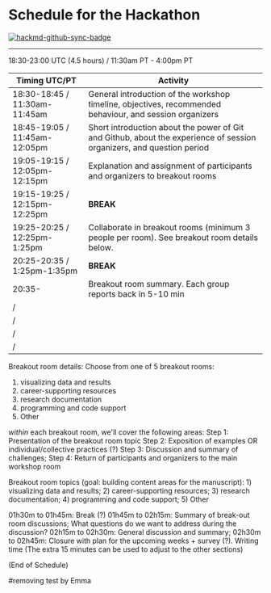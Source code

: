 # Schedule for the Hackathon

[![hackmd-github-sync-badge](https://hackmd.io/FOu6L9mUTeWfhtQJRCbz4g/badge)](https://hackmd.io/FOu6L9mUTeWfhtQJRCbz4g)

---

18:30-23:00 UTC (4.5 hours) / 11:30am PT - 4:00pm PT

| Timing UTC/PT | Activity |
| ----------- | --------------------------------------------------------------------------------------------------------------------- |
| 18:30-18:45 / 11:30am-11:45am | General introduction of the workshop timeline, objectives, recommended behaviour, and session organizers              |
| 18:45-19:05 / 11:45am-12:05pm | Short introduction about the power of Git and Github, about the experience of session organizers, and question period |
| 19:05-19:15 / 12:05pm-12:15pm | Explanation and assignment of participants and organizers to breakout rooms|
|19:15-19:25 / 12:15pm-12:25pm| **BREAK** |
|19:25-20:25 / 12:25pm-1:25pm | Collaborate in breakout rooms (minimum 3 people per room). See breakout room details below.
|20:25-20:35 / 1:25pm-1:35pm| **BREAK**|
|20:35-             | Breakout room summary. Each group reports back in 5-10 min|
|  /            |                                                                                                                       |
|   /          |                                                                                                                       |
|    /         |                                                                                                                       |
|     /        |                                                                                                                       |

Breakout room details:
Choose from one of 5 breakout rooms:
1) visualizing data and results
2) career-supporting resources
3) research documentation
4) programming and code support
5) Other

*within* each breakout room, we'll cover the following areas:
Step 1: Presentation of the breakout room topic
Step 2: Exposition of examples OR individual/collective practices (?)
Step 3: Discussion and summary of challenges;
Step 4: Return of participants and organizers to the main workshop room


Breakout room topics (goal: building content areas for the manuscript): 1) visualizing data and results; 2) career-supporting resources; 3) research documentation; 4) programming and code support; 5) Other
	 
01h30m to 01h45m: Break (?)
01h45m to 02h15m: Summary of break-out room discussions;
What questions do we want to address during the discussion?
02h15m to 02h30m: General discussion and summary;
02h30m to 02h45m: Closure with plan for the upcoming weeks + survey (?).
Writing time
(The extra 15 minutes can be used to adjust to the other sections)

(End of Schedule)

#removing test by Emma

